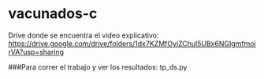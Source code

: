# vacunados-c
Drive donde se encuentra el video explicativo: 
https://drive.google.com/drive/folders/1dx7KZMfOyiZChul5UBx6NGIgmfmoirVA?usp=sharing 

###Para correr el trabajo y ver los resultados:
tp_ds.py
